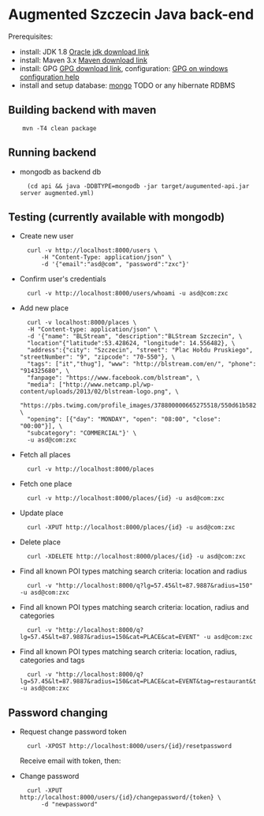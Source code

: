 # Augmented Szczecin Java back-end

Prerequisites:
- install: JDK 1.8 [Oracle jdk download link]
- install: Maven 3.x [Maven download link]
- install: GPG [GPG download link], configuration: [GPG on windows configuration help]
- install and setup database: [mongo] TODO or any hibernate RDBMS

## Building backend with maven

        mvn -T4 clean package

## Running backend

* mongodb as backend db

		(cd api && java -DDBTYPE=mongodb -jar target/augumented-api.jar server augmented.yml)

## Testing (currently available with mongodb)

* Create new user

		curl -v http://localhost:8000/users \
			-H "Content-Type: application/json" \
			-d '{"email":"asd@com", "password":"zxc"}'

* Confirm user's credentials

        curl -v http://localhost:8000/users/whoami -u asd@com:zxc

* Add new place

		curl -v localhost:8000/places \
		-H "Content-type: application/json" \
		-d '{"name": "BLStream", "description":"BLStream Szczecin", \
		"location"{"latitude":53.428624, "longitude": 14.556482}, \
		"address":{"city": "Szczecin", "street": "Plac Hołdu Pruskiego", "streetNumber": "9", "zipcode": "70-550"}, \
		"tags": ["it","thug"], "www": "http://blstream.com/en/", "phone": "914325680", \
		"fanpage": "https://www.facebook.com/blstream", \
		"media": ["http://www.netcamp.pl/wp-content/uploads/2013/02/blstream-logo.png", \
		"https://pbs.twimg.com/profile_images/378800000665275518/550d61b582adb462f664c8f33d9cde82_400x400.png"], \
		"opening": [{"day": "MONDAY", "open": "08:00", "close": "00:00"}], \
		"subcategory": "COMMERCIAL"}' \
		-u asd@com:zxc


* Fetch all places 

		curl -v http://localhost:8000/places

* Fetch one place 	

		curl -v http://localhost:8000/places/{id} -u asd@com:zxc

* Update place

		curl -XPUT http://localhost:8000/places/{id} -u asd@com:zxc

* Delete place

		curl -XDELETE http://localhost:8000/places/{id} -u asd@com:zxc

* Find all known POI types matching search criteria: location and radius

		curl -v "http://localhost:8000/q?lg=57.45&lt=87.9887&radius=150" -u asd@com:zxc

* Find all known POI types matching search criteria: location, radius and categories
		
		curl -v "http://localhost:8000/q?lg=57.45&lt=87.9887&radius=150&cat=PLACE&cat=EVENT" -u asd@com:zxc
		
* Find all known POI types matching search criteria: location, radius, categories and tags

		curl -v "http://localhost:8000/q?lg=57.45&lt=87.9887&radius=150&cat=PLACE&cat=EVENT&tag=restaurant&tag=stadium" -u asd@com:zxc
		
## Password changing
* Request change password token

		curl -XPOST http://localhost:8000/users/{id}/resetpassword
	Receive email with token, then:

* Change password

		curl -XPUT http://localhost:8000/users/{id}/changepassword/{token} \
			-d "newpassword"

[Oracle jdk download link]:http://www.oracle.com/technetwork/java/javase/downloads/index.html
[Maven download link]: http://maven.apache.org/download.cgi?Preferred=ftp://mirror.reverse.net/pub/apache
[GPG download link]: https://www.gnupg.org/download/
[GPG on windows configuration help]: https://virgo47.wordpress.com/2014/08/09/releasing-to-maven-central-with-git-on-windows/
[mongo]: http://docs.mongodb.org/manual/installation/
